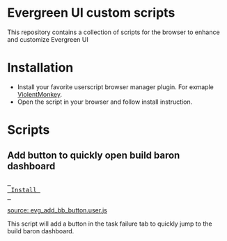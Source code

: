 # Evergreen UI custom scripts
This repository contains a collection of scripts for the browser to enhance and customize Evergreen UI

# Installation
 - Install your favorite userscript browser manager plugin. For exmaple [ViolentMonkey](https://violentmonkey.github.io/).
 - Open the script in your browser and follow install instruction.

# Scripts
## Add button to quickly open build baron dashboard
[<kbd> <br> Install <br> </kbd>](https://raw.githubusercontent.com/toto-dev/evergreen-ui-custom-scripts/main/evg_add_bb_button.user.js)

[source: evg_add_bb_button.user.js](https://github.com/toto-dev/evergreen-ui-custom-scripts/blob/main/evg_add_bb_button.user.js)

This script will add a button in the task failure tab to quickly jump to the build baron dashboard.
